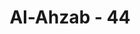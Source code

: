 ---
title: "Al-Ahzab - 44"
no: 44
arabic_no: ٤٤
ayah: تَحِيَّتُهُمْ يَوْمَ يَلْقَوْنَهٗ سَلٰمٌ ۚوَاَعَدَّ لَهُمْ اَجْرًا كَرِيْمًا 
translation: "Penghormatan mereka (orang-orang mukmin itu) ketika mereka menemui-Nya ialah, “Salam,” dan Dia menyediakan pahala yang mulia bagi mereka."
tafsir: "Apabila orang-orang mukmin masuk halaman surga, para malaikat memberi penghormatan kepada mereka dengan ucapan \"salam\" seperti dalam firman Allah:\n\nSedang para malaikat masuk ke tempat-tempat mereka dari semua pintu; (sambil mengucapkan), \"Selamat sejahtera atasmu karena kesabaranmu.\" Maka alangkah nikmatnya tempat kesudahan itu. (ar-Ra'd/13: 23-24)\n\nAllah menyediakan pahala bagi mereka di akhirat yang datangnya tanpa diminta terlebih dahulu. Mereka merasakan nikmat dari kelezatan makanan, minuman, pakaian, dan tempat-tempat kediaman di dalam surga yang luas sekali. Kenikmatan surga itu belum pernah dilihat oleh mata, didengar oleh telinga, ataupun terlintas dalam hati."
---